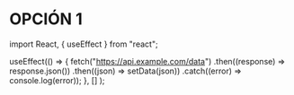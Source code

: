 # OPCIÓN 1

import React, { useEffect } from "react";

useEffect(() => 
  {
    fetch("https://api.example.com/data")
      .then((response) => response.json())
      .then((json) => setData(json))
      .catch((error) => console.log(error));
  }, 
  []
);